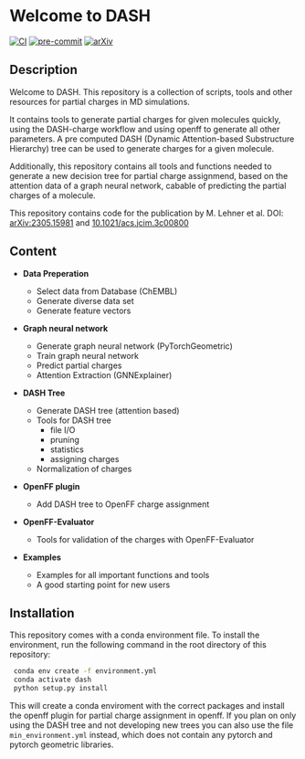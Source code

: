 Welcome to DASH
==============================

[//]: # (Badges)
[![CI](https://github.com/rinikerlab/DASH-tree/actions/workflows/CI.yaml/badge.svg)](https://github.com/rinikerlab/DASH-tree/actions/workflows/CI.yaml)
[![pre-commit](https://github.com/rinikerlab/DASH-tree/actions/workflows/pre-commit.yml/badge.svg?branch=main)](https://github.com/rinikerlab/DASH-tree/actions/workflows/pre-commit.yml)
[![arXiv](https://img.shields.io/badge/arXiv-2305.15981-b31b1b.svg)](https://doi.org/10.48550/arXiv.2305.15981)



Description
-------------

   Welcome to DASH. This repository is a collection of scripts, tools and other resources for partial charges in MD simulations.

   It contains tools to generate partial charges for given molecules quickly, using the DASH-charge workflow and using openff to generate all other parameters. A pre computed DASH (Dynamic Attention-based Substructure Hierarchy) tree can be used to generate charges for a given molecule.

   Additionally, this repository contains all tools and functions needed to generate a new decision tree for partial charge assignmend, based on the attention data of a graph neural network, cabable of predicting the partial charges of a molecule.

   This repository contains code for the publication by M. Lehner et al. DOI: [arXiv:2305.15981](https://doi.org/10.48550/arXiv.2305.15981) and [10.1021/acs.jcim.3c00800](https://pubs.acs.org/doi/full/10.1021/acs.jcim.3c00800)


Content
-------------

* **Data Preperation**
    * Select data from Database (ChEMBL)
    * Generate diverse data set
    * Generate feature vectors

* **Graph neural network**
    * Generate graph neural network (PyTorchGeometric)
    * Train graph neural network
    * Predict partial charges
    * Attention Extraction (GNNExplainer)

* **DASH Tree**
    * Generate DASH tree (attention based)
    * Tools for DASH tree
        * file I/O
        * pruning
        * statistics
        * assigning charges
    * Normalization of charges

* **OpenFF plugin**
    * Add DASH tree to OpenFF charge assignment

* **OpenFF-Evaluator**
    * Tools for validation of the charges with OpenFF-Evaluator

* **Examples**
    * Examples for all important functions and tools
    * A good starting point for new users


Installation
-------------

   This repository comes with a conda environment file. To install the environment, run the following command in the root directory of this repository:

   ```bash
    conda env create -f environment.yml
    conda activate dash
    python setup.py install
   ```

This will create a conda enviroment with the correct packages and install the openff plugin for partial charge assignment in openff. If you plan on only using the DASH tree and not developing new trees you can also use the file `min_environment.yml` instead, which does not contain any pytorch and pytorch geometric libraries.
